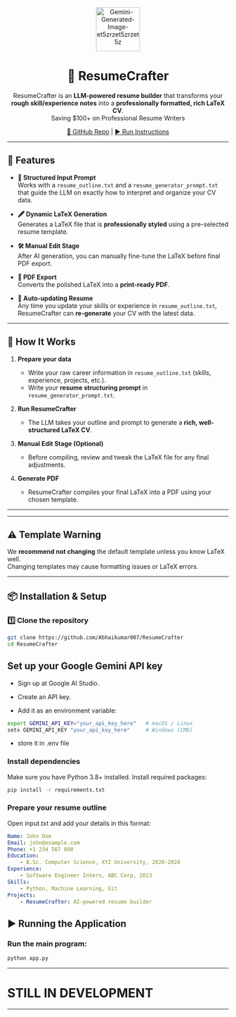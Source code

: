 <div align="center">
<a href="https://ibb.co/zhyY2rQR"><img src="https://i.ibb.co/XZhg5bjs/Gemini-Generated-Image-et5zrzet5zrzet5z.png" style="width:100px" alt="Gemini-Generated-Image-et5zrzet5zrzet5z" border="0"></a>


# 📝 ResumeCrafter  

ResumeCrafter is an **LLM-powered resume builder** that transforms your **rough skill/experience notes** into a **professionally formatted, rich LaTeX CV**.  
Saving $100+ on Professional Resume Writers
<br>

[🔗 GitHub Repo](https://github.com/Abhaikumar007/ResumeCrafter) | [▶ Run Instructions](#-installation--setup)

</div>


---

## 🚀 Features

- **📜 Structured Input Prompt**  
  Works with a `resume_outline.txt` and a `resume_generator_prompt.txt` that guide the LLM on exactly how to interpret and organize your CV data.

- **🖋 Dynamic LaTeX Generation**  
  Generates a LaTeX file that is **professionally styled** using a pre-selected resume template.

- **🛠 Manual Edit Stage**  
  After AI generation, you can manually fine-tune the LaTeX before final PDF export.

- **📄 PDF Export**  
  Converts the polished LaTeX into a **print-ready PDF**.

- **🔄 Auto-updating Resume**  
  Any time you update your skills or experience in `resume_outline.txt`, ResumeCrafter can **re-generate** your CV with the latest data.

---

## 📂 How It Works

1. **Prepare your data**  
   - Write your raw career information in `resume_outline.txt` (skills, experience, projects, etc.).
   - Write your **resume structuring prompt** in `resume_generator_prompt.txt`.

2. **Run ResumeCrafter**  
   - The LLM takes your outline and prompt to generate a **rich, well-structured LaTeX CV**.

3. **Manual Edit Stage (Optional)**  
   - Before compiling, review and tweak the LaTeX file for any final adjustments.

4. **Generate PDF**  
   - ResumeCrafter compiles your final LaTeX into a PDF using your chosen template.

---


---

## ⚠️ Template Warning
We **recommend not changing** the default template unless you know LaTeX well.  
Changing templates may cause formatting issues or LaTeX errors.  

---

## 📦 Installation & Setup

### 1️⃣ Clone the repository
```bash
git clone https://github.com/Abhaikumar007/ResumeCrafter
cd ResumeCrafter
```
## Set up your Google Gemini API key

- Sign up at Google AI Studio.

- Create an API key.

- Add it as an environment variable:
```bash
export GEMINI_API_KEY="your_api_key_here"   # macOS / Linux
setx GEMINI_API_KEY "your_api_key_here"     # Windows (CMD)
```
- store it in .env file

### Install dependencies
Make sure you have Python 3.8+ installed.
Install required packages:

```bash
pip install -r requirements.txt
```
### Prepare your resume outline
Open input.txt and add your details in this format:

```yaml
Name: John Doe
Email: john@example.com
Phone: +1 234 567 890
Education:
    - B.Sc. Computer Science, XYZ University, 2020-2024
Experience:
    - Software Engineer Intern, ABC Corp, 2023
Skills:
    - Python, Machine Learning, Git
Projects:
    - ResumeCrafter: AI-powered resume builder
```
## ▶️ Running the Application
### Run the main program:
```bash
python app.py
```
---
# STILL IN DEVELOPMENT
---